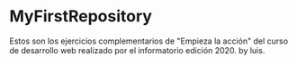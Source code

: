 # MyFirstRepository
Estos son los ejercicios complementarios de "Empieza la acción" del curso
de desarrollo web realizado por el informatorio edición 2020.
by luis.
